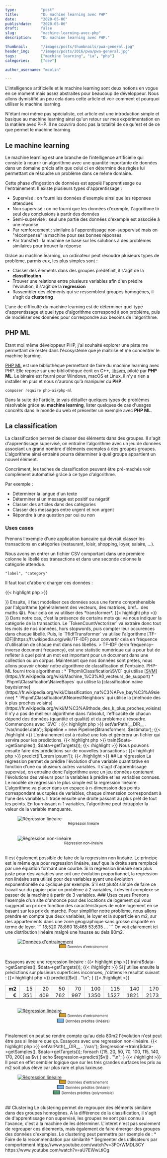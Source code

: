 ```yaml
---
type:           "post"
title:          "Du machine learning avec PHP"
date:           "2020-05-06"
publishdate:    "2020-05-06"
draft:          false
slug:           "machine-learning-avec-php"
description:    "Du machine learning avec PHP."

thumbnail:      "/images/posts/thumbnails/pwa-general.jpg"
header_img:     "/images/posts/2016/pwa/pwa-general.jpg"
tags:           ["machine learning", "ia", "php"]
categories:     ["dev"]

author_username: "mcolin"

---
```


L'intelligence artificielle et le machine learning sont deux notions en vogue en ce moment mais assez abstraites pour beaucoup de développeur. Nous allons dymistifié un peu cela dans cette article et voir comment et pourquoi utiliser le machine learning.

N'étant moi même pas spécialiste, cet article est une introduction simple et basique au machine learning ainsi qu'un retour sur mes expérimentation en la matière avec PHP. Il ne couvrira donc pas la totalité de ce qu'est et de ce que permet le machine learning.

## Le machine learning

Le machine learning est une branche de l'intelligence artificielle qui consiste à nourrir un algorithme avec une quantité importante de données dans un domaine précis afin que celui ci en détermine des règles lui permettant de résoudre un problème dans ce même domaine.

Cette phase d'ingestion de données est appelé l'apprentissage ou l'entrainement. Il existe plusieurs types d'apprentissage :

* Supervisé : on fourni les données d'exemple ainsi que les réponses attendues
* Non supervisé : on ne fourni que les données d'exemple, l'agorithme tir seul des conclusions à partir des données
* Semi-supervisé : seul une partie des données d'exemple est associée à une réponse
* Par remforcement : similaire à l'apprentissage non-suppervisé mais on "récompense" la machine pour ses bonnes réponses
* Par transfert : la machine se base sur les solutions à des problèmes similaires pour trouver la réponse

Grâce au machine learning, un ordinateur peut résoudre plusieurs types de problème, parmis eux, les plus simples sont :

* Classer des éléments dans des groupes prédéfinit, il s'agit de la **classification**
* Trouver une relations entre plusieurs variables afin d'en prédire l'évolution, il s'agit de la **regression**
* Rassembler des éléments qui se ressemblent groupes homogènes, il s'agit du **clustering**

L'une de difficulté du machine learning est de déterminer quel type d'apprentissage et quel type d'algorithme correspond à son problème, puis de modèliser ses données pour correspondre aux besoins de l'algorithme.

## PHP ML

Etant moi même développeur PHP, j'ai souhaité explorer une piste me permettant de rester dans l'écosystème que je maîtrise et me concentrer le machine learning.

[PHP ML](https://github.com/php-ai/php-ml) est une bibliothèque permettant de faire du machine learning avec PHP. Elle repose sur une bibliothèque écrit en C++, [libsvm](https://www.csie.ntu.edu.tw/~cjlin/libsvm/), piloté par **PHP ML**. Le binaire est fourni pour Windows, macOS et Linux, il n'y a rien a installer en plus et nous n'aurons qu'à manipuler du **PHP**.

```
composer require php-ai/php-ml
```

Dans la suite de l'article, je vais détailler quelques types de problèmes résolvable grâce au **machine learning**, lister quelques de cas d'usages concrêts dans le monde du web et présenter un exemple avec **PHP ML**.

## La classification

La classification permet de classer des éléments dans des groupes. Il s'agit d'apprentissage supervisé, on entraîne l'algorithme avec un jeu de données associant un grand nombre d'éléments exemples à des groupes groupes. L'algorithme ainsi entrainé pourra déterminer à quel groupe appartient un nouvel élément.

Concrêment, les taches de classification peuvent être pré-machés voir complèment automatisé grâce à ce type d'algorithme.

Par exemple :

* Déterminer la langue d'un texte
* Déterminer si un message est positif ou négatif
* Classer des articles dans des catégories
* Classer des messages entre urgent et non urgent
* Répondre à une question par oui ou non

### Uses cases

Prenons l'exemple d'une application bancaire qui devrait classer les transactions en catégories (restaurant, loisir, shopping, loyer, salaire, ...).

Nous avons en entrer un fichier CSV comportant dans une première colonne le libellé des transactions et dans une seconde colonne la catégorie attendue.

```csv
"label", "category"
```

Il faut tout d'abbord charger ces données :

{{< highlight php >}}
<?php
use Phpml\Dataset\CsvDataset;

$data = new CsvDataset('data.csv', 1);
{{< /highlight >}}

Ensuite, il faut modeliser ces données sous une forme compréhensible par l'algorithme (généralement des vecteurs, des matrices, bref... des maths 😁). Pour cela on va utiliser des *transformer*.

{{< highlight php >}}
<?php
use Phpml\FeatureExtraction\{TokenCountVectorizer,TfIdfTransformer,StopWords};
use Phpml\Tokenization\WordTokenizer;

$transformers = [
    new TokenCountVectorizer(new WordTokenizer(), StopWords::factory('French')),
    new TfIdfTransformer()
];
{{< /highlight >}}

Dans notre cas, c'est la présence de certains mots qui va nous indiquer la catégorie de la transaction.

Le `TokenCountVectorizer` va extraire donc tout les mots de nos données, hors stopwords, puis compter leur occurences dans chaque libellé.

Puis, le `TfIdfTransformer` va utilise l'algorithme [TF-IDF](https://fr.wikipedia.org/wiki/TF-IDF) pour convertir cela en fréquence d'utilisation de chaque mot dans nos libellés.

> TF-IDF (term frequency–inverse document frequency), est une statistic numérique qui a pour but de reflèter à quel point un mot est important pour un document dans une collection ou un corpus.

Maintenant que nos données sont prètes, nous allons pouvoir choisir notre algorithme de classification et l'entrainé.

PHP-ML fourni trois algorithmes :

* `Phpml\Classification\SVC` qui utilise [<abbr title="Support Vector Machine">SVM</abbr>](https://fr.wikipedia.org/wiki/Machine_%C3%A0_vecteurs_de_support)
* `Phpml\Classification\NaiveBayes` qui utilise la [classification naïve bayésienne](https://fr.wikipedia.org/wiki/Classification_na%C3%AFve_bay%C3%A9sienne)
* `Phpml\Classification\KNearestNeighbors` qui utilise la [méthode des k plus proches voisins](https://fr.wikipedia.org/wiki/M%C3%A9thode_des_k_plus_proches_voisins)

Il n'y a pas de meilleur algorithme dans l'absolut, l'efficacité de chacun dépend des données (quantité et qualité) et du problème à résoudre.

Commençons avec `SVC` :

{{< highlight php >}}
<?php
use Phpml\Classification\SVC;
use Phpml\SupportVectorMachine\Kernel;

$estimator = new SVC(Kernel::RBF, $cost = 10000);
$estimator->setVarPath(__DIR__ . '/var/model.data');
$pipeline = new Pipeline($transformers, $estimator);
{{< /highlight >}}

L'entrainement est à réalisé une fois et générera un fichier qui servira pour les prédictions.

{{< highlight php >}}
<?php
$pipeline->train($data->getSamples(), $data->getTargets());
{{< /highlight >}}

Nous pouvons ensuite faire des prédictions sur de nouvelles transactions :

{{< highlight php >}}
<?php
$pipeline->predict(['Lorem ipsum']);
{{< /highlight >}}

## La régression

La régression permet de prédire l'évolution d'une variable quantitative en fonction d'une ou plusieurs autres variables. Il s'agit d'apprentissage supervisé, on entraîne donc l'algorithme avec un jeu données contenant l'évolutions des valeurs pour la variables à prédire et les variables connues.

Le modèle de regression le plus simple est la regression linéaire. L'algorithme va placer dans un espace à n-dimenssion des points correspondant aux tuples de variables, chaque dimenssion correspondant à l'une des variables. Il trace ensuite une droite passant au plus prêt de tout les points. En fournissant n-1 variables, l'algorithme peut extrapoler la valeur de la variable manquante.

<div class="row">
  <div class="col-lg-6">
    <figure>
      <img src="/images/posts/2020/machine-learning/linear-regression.png" alt="Régression linéaire">
      <figcaption>Régression linéaire</figcaption>
    </figure>
  </div>
  <div class="col-lg-6">
    <figure>
      <img src="/images/posts/2020/machine-learning/non-linear-regression.png" alt="Régression non-linéaire">
      <figcaption>Régression non-linéaire</figcaption>
    </figure>
  </div>
</div>

Il est également possible de faire de la regression non linéaire. Le principe est le même que pour regression linéaire, sauf que la droite sera remplacé par une équation formant une courbe.

Si la regression linéaire sera plus juste pour des variables une ont une évolution proportionnel, la regression non linéaire sera utilisé pour des variables ayant une évolution exponentionelle ou cyclique par exemple.

S'il est plutôt simple de faire ce travail sur du papier pour un problème à 2 variables, il devient complexe se passer de la machine à partir de 3 variables.

### Uses cases

Prenons l'exemple d'un site d'annonce pour des locations de logement qui vous suggerait un prix en fonction des caractéristiques de votre logement en se basant sur les prix du marché.

Pour simplifier notre problème, nous allons prendre en compte que deux variables, le loyer et la superficie en m2, sur des appartements dans une zone géographique sans grosse disparité en terme de loyer.

```
18;520
78;860
18;465
53;635
...
```

On voit clairement ici une distribution linéaire malgré une hausse au dela 80m2.

<figure>
  <a href="/images/posts/2020/machine-learning/locations.svg">
    <img src="/images/posts/2020/machine-learning/locations.svg" alt="Données d'entrainement">
  </a>
  <figcaption>
    <span class="data-color a">Données d'entrainement</span>
  </figcaption>
</figure>

Essayons avec une regression linéaire :

{{< highlight php >}}
<?php
use Phpml\Dataset\CsvDataset;
use Phpml\Regression\LeastSquares;

$data = new CsvDataset(__DIR__ . '/location.csv', 1, false, ';');
$regression = new LeastSquares();
$regression->train($data->getSamples(), $data->getTargets());
{{< /highlight >}}

Si j'utilise ensuite la prédictions sur plusieurs superficies inconnues, j'obtiens le resultat suivant :

{{< highlight php >}}
<?php
foreach ([15, 20, 50, 70, 100, 115, 140, 170, 200] as $v) {
    echo $regression->predict([$v]) . "\n";
}
{{< /highlight >}}

<table class="table">
  <tr>
    <th>m2</th>
    <td>15</td>
    <td>20</td>
    <td>50</td>
    <td>70</td>
    <td>100</td>
    <td>115</td>
    <td>140</td>
    <td>170</td>
    <td>200</td>
  <tr>
  <tr>
    <th>€</th>
    <td>351</td>
    <td>409</td>
    <td>762</td>
    <td>997</td>
    <td>1350</td>
    <td>1527</td>
    <td>1821</td>
    <td>2173</td>
    <td>2526</td>
  <tr>
</table>

<figure>
  <a href="/images/posts/2020/machine-learning/locations-lineaire.svg">
    <img src="/images/posts/2020/machine-learning/locations-lineaire.svg" alt="Régression linéaire">
  </a>
  <figcaption>
    <span class="data-color a">Données d'entrainement</span>
    <span class="data-color b">Données prédites (linéaire)</span>
  </figcaption>
</figure>

Finalement on peut se rendre compte qu'au dela 80m2 l'évolution n'est peut être pas si linéaire que ça. Essayons avec une regression non-linéaire.

{{< highlight php >}}
<?php
$regression = new SVR(Kernel::POLYNOMIAL, 2);
$regression->setVarPath(__DIR__ . '/var/');
$regression->train($data->getSamples(), $data->getTargets());

foreach ([15, 20, 50, 70, 100, 115, 140, 170, 200] as $v) {
    echo $regression->predict([$v]) . "\n";
}
{{< /highlight >}}

Il peut en effet sembler logique que sur les très grandes surfaces les prix au m2 soit plus élevé car plus rare et plus luxieuse.

<figure>
  <a href="/images/posts/2020/machine-learning/location-lineaire-polynomiale.svg">
    <img src="/images/posts/2020/machine-learning/location-lineaire-polynomiale.svg" alt="Régression linéaire">
  </a>
  <figcaption>
    <span class="data-color a">Données d'entrainement</span>
    <span class="data-color b">Données prédites (linéaire)</span>
    <span class="data-color c">Données prédites (polynomiale)</span>
  </figcaption>
</figure>

## Clustering

Le clustering permet de regrouper des éléments similaire dans des groupes homogènes. A la différence de la classification, il s'agit de d'apprentissage non supervisé, les groupes ne sont pas connu à l'avance, c'est à la machine de les déterminer. L'intéret n'est pas seulement de regrouper ces éléements, mais également de faire émerger des groupes des données d'exemples.

Le clustering peut permettre par exemple de :

* Faire de la recommendation par similarité
* Segmenter des utilisateurs par comportement



https://www.youtube.com/watch?v=3FOrWMDL8CY
https://www.youtube.com/watch?v=aU7EWwLtiOg



<style type="text/css">
  figure {
    margin-bottom: 30px;
  }

  figcaption {
    text-align: center;
    font-size: 80%;
    line-height: 140%;
  }

  .table {
    width: 100%;
    margin-bottom: 30px;
  }

  .table th, .table td {
    text-align: right;
    border: 1px solid #ccc;
    padding: 0 10px;
  }

  .data-color {
    display: block;
  }

  .data-color::before {
    content: '';
    display: inline-block;
    width: 20px;
    height: 10px;
    margin-right: 5px;
    border: 1px solid #000;
  }

  .data-color.a::before { background-color: #D49D26; }
  .data-color.b::before { background-color: #7AB3E6; }
  .data-color.c::before { background-color: #589C75; }

</style>
